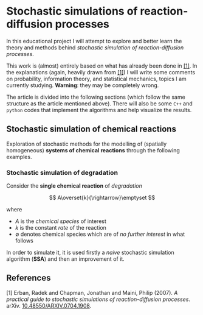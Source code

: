 # Stochastic simulations of reaction-diffusion processes
In this educational project I will attempt to explore and better learn the theory and methods behind *stochastic simulation of reaction-diffusion processes*. 

This work is (almost) entirely based on what has already been done in [[1]](#PG). In the explanations (again, heavily drawn from [[1]](#PG)) I will write some comments on probability, information theory, and statistical mechanics, topics I am currently studying. **Warning**: they may be completely wrong.

The article is divided into the following sections (which follow the same structure as the article mentioned above). There will also be some `C++` and `python` codes that implement the algorithms and help visualize the results.

## Stochastic simulation of chemical reactions
Exploration of stochastic methods for the modelling of (spatially homogeneous) **systems of chemical reactions** through the following examples.

### Stochastic simulation of degradation
Consider the **single chemical reaction** of *degradation*

$$
A\overset{k}{\rightarrow}\emptyset
$$

where
- $A$ is the *chemical species* of interest
- $k$ is the constant *rate* of the reaction
- $\emptyset$ denotes chemical species which are of *no further interest* in what follows

In order to simulate it, it is used firstly a *naive* stochastic simulation algorithm (**SSA**) and then an improvement of it.
 
## References
<a id="PG">[1]</a> 
Erban, Radek and Chapman, Jonathan and Maini, Philip (2007).
*A practical guide to stochastic simulations of reaction-diffusion processes*.
arXiv.
[10.48550/ARXIV.0704.1908](https://arxiv.org/abs/0704.1908).

